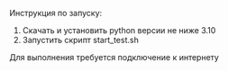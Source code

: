 Инструкция по запуску:
1. Скачать и установить python версии не ниже 3.10
2. Запустить скрипт start_test.sh

Для выполнения требуется подключение к интернету

